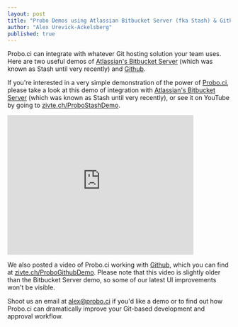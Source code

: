 ```yaml
---
layout: post
title: "Probo Demos using Atlassian Bitbucket Server (fka Stash) & Github"
author: "Alex Urevick-Ackelsberg"
published: true
---
```



<div class="message">Probo.ci can integrate with whatever Git hosting solution your team uses. Here are two useful demos of <a href="https://www.atlassian.com/software/bitbucket/server">Atlassian's Bitbucket Server</a> (which was known as Stash until very recently) and <a href="http://github.com">Github</a>.
</div>

If you're interested in a very simple demonstration of the power of [Probo.ci](http://probo.ci), please take a look at this demo of integration with [Atlassian's Bitbucket Server](https://www.atlassian.com/software/bitbucket/server) (which was known as Stash until very recently), or see it on YouTube by going to [zivte.ch/ProboStashDemo](http://zivte.ch/ProboStashDemo).

<iframe width="420" height="315" src="https://www.youtube.com/embed/RulRFSclQGk" frameborder="0" allowfullscreen></iframe>

We also posted a video of Probo.ci working with [Github](http://github.com), which you can find at [zivte.ch/ProboGithubDemo](http://zivte.ch/ProboGithubDemo). Please note that this video is slightly older than the Bitbucket Server demo, so some of our latest UI improvements won't be visible. 

Shoot us an email at alex@probo.ci if you'd like a demo or to find out how Probo.ci can dramatically improve your Git-based development and approval workflow.
